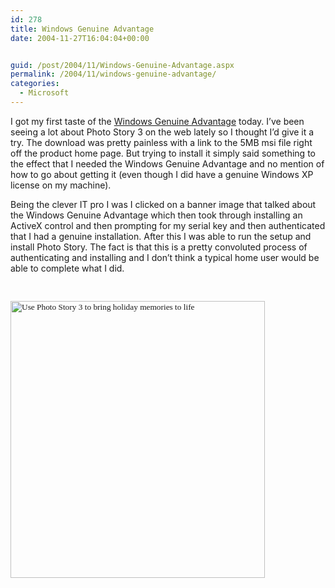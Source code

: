 ```yaml
---
id: 278
title: Windows Genuine Advantage
date: 2004-11-27T16:04:04+00:00


guid: /post/2004/11/Windows-Genuine-Advantage.aspx
permalink: /2004/11/windows-genuine-advantage/
categories:
  - Microsoft
---
```



<div class=Section1>

<p class=MsoNormal>I got my first taste of the <a
href="http://www.microsoft.com/genuine/offers/default.aspx?displaylang=en">Windows
Genuine Advantage</a> today. I&#8217;ve been seeing a lot about Photo Story 3
on the web lately so I thought I&#8217;d give it a try. The download was pretty
painless with a link to the 5MB msi file right off the product home page. But trying
to install it simply said something to the effect that I needed the Windows
Genuine Advantage and no mention of how to go about getting it (even though I did
have a genuine Windows XP license on my machine). </p>

<p class=MsoNormal>Being the clever IT pro I was I clicked on a banner image
that talked about the Windows Genuine Advantage which then took through
installing an ActiveX control and then prompting for my serial key and then
authenticated that I had a genuine installation. After this I was able to run
the setup and install Photo Story. The fact is that this is a pretty convoluted
process of authenticating and installing and I don&#8217;t think a typical home
user would be able to complete what I did.</p>

<p class=MsoNormal><span style='font-size:10.0pt;font-family:Verdana'>&nbsp;</span></p>

<p class=MsoNormal><span style='font-size:10.0pt;font-family:Verdana'><img
border=0 width=407 height=443 src="{{ site.url }}{{ site.baseurl }}/wp-content/uploads/contentbinary/image001123456.jpg"
alt="Use Photo Story 3 to bring holiday memories to life" class=W></span></p>

</div>

